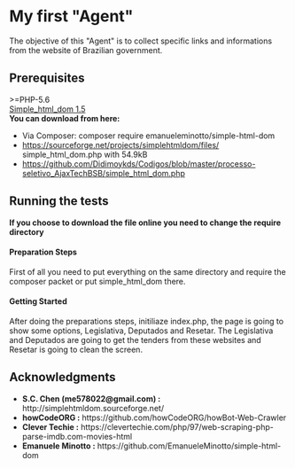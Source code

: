 <h1>My first "Agent"</h1>

<p>The objective of this "Agent" is to collect specific links and informations from the website of Brazilian government.</p>

<h2>Prerequisites</h2> 
<p>
  >=PHP-5.6<br/>
  <a href="https://github.com/Didimoykds/Codigos/blob/master/processo-seletivo_AjaxTechBSB/simple_html_dom.php">Simple_html_dom 1.5</a><br/>
<strong>You can download from here: </strong>
<ul>
  <li>Via Composer: composer require emanueleminotto/simple-html-dom </li>
  <li><a href="https://sourceforge.net/projects/simplehtmldom/files/">https://sourceforge.net/projects/simplehtmldom/files/</a> <br/>
  simple_html_dom.php with 54.9kB</li>
  <li><a href="https://github.com/Didimoykds/ajax-challenge/blob/master/simple_html_dom.php">https://github.com/Didimoykds/Codigos/blob/master/processo-seletivo_AjaxTechBSB/simple_html_dom.php</a></li>
</ul>
</p>
<h2>Running the tests</h2>
<b>If you choose to download the file online you need to change the require directory</b>
<h4>Preparation Steps</h4>
<p>First of all you need to put everything on the same directory and require the composer packet or put simple_html_dom there.</p>  
<h4>Getting Started</h4>
<p>After doing the preparations steps, initiliaze index.php, the page is going to show some options, Legislativa, Deputados and Resetar.
The Legislativa and Deputados are going to get the tenders from these websites and Resetar is going to clean the screen.
</p>

<h2>Acknowledgments</h2>
<ul>
   <li><strong>S.C. Chen (me578022@gmail.com) :</strong> http://simplehtmldom.sourceforge.net/</li>
   <li><strong>howCodeORG :</strong> https://github.com/howCodeORG/howBot-Web-Crawler</li>
   <li><strong>Clever Techie :</strong> https://clevertechie.com/php/97/web-scraping-php-parse-imdb.com-movies-html</li>
   <li><strong>Emanuele Minotto :</strong> https://github.com/EmanueleMinotto/simple-html-dom </li>
</ul>
	
